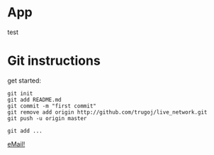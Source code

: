 # App

test

# Git instructions

get started: 

```
git init
git add README.md
git commit -m "first commit"
git remove add origin http://github.com/trugoj/live_network.git
git push -u origin master

git add ...
```

[eMail!](http://martin.ganymed.org)

